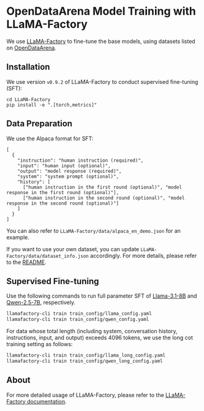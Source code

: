 # OpenDataArena Model Training with LLaMA-Factory
We use [LLaMA-Factory](https://github.com/hiyouga/LLaMA-Factory) to fine-tune the base models, using datasets listed on [OpenDataArena](https://opendataarena.github.io).

## Installation
We use version `v0.9.2` of LLaMA-Factory to conduct supervised fine-tuning (SFT):
```
cd LLaMA-Factory
pip install -e ".[torch,metrics]"
```

## Data Preparation

We use the Alpaca format for SFT:
```
[
  {
    "instruction": "human instruction (required)",
    "input": "human input (optional)",
    "output": "model response (required)",
    "system": "system prompt (optional)",
    "history": [
      ["human instruction in the first round (optional)", "model response in the first round (optional)"],
      ["human instruction in the second round (optional)", "model response in the second round (optional)"]
    ]
  }
]
```
You can also refer to `LLaMA-Factory/data/alpaca_en_demo.json` for an example.

If you want to use your own dataset, you can update `LLaMA-Factory/data/dataset_info.json` accordingly. For more details, please refer to the [README](https://github.com/OpenDataArena/LLaMA-Factory/tree/main/data#supervised-fine-tuning-dataset).

## Supervised Fine-tuning
Use the following commands to run full parameter SFT of [Llama-3.1-8B](https://huggingface.co/meta-llama/Llama-3.1-8B) and [Qwen-2.5-7B](https://huggingface.co/Qwen/Qwen2.5-7B), respectively.

```bash
llamafactory-cli train train_config/llama_config.yaml
llamafactory-cli train train_config/qwen_config.yaml
```

For data whose total length (including system, conversation history, instructions, input, and output) exceeds 4096 tokens, we use the long cot training setting as follows:

```bash
llamafactory-cli train train_config/llama_long_config.yaml
llamafactory-cli train train_config/qwen_long_config.yaml
```

## About
For more detailed usage of LLaMA-Factory, please refer to the [LLaMA-Factory documentation](https://llamafactory.readthedocs.io/en/latest/).